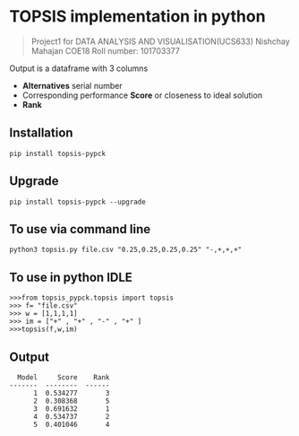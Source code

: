 # TOPSIS implementation in python 

>Project1 for DATA ANALYSIS AND VISUALISATION(UCS633) 
>Nishchay Mahajan COE18
>Roll number: 101703377

Output is a dataframe with 3 columns
 - **Alternatives** serial number
 - Corresponding performance **Score** or closeness to ideal solution
 - **Rank**

## Installation
`pip install topsis-pypck`

## Upgrade
`pip install topsis-pypck --upgrade`

## To use via command line
`python3 topsis.py file.csv "0.25,0.25,0.25,0.25" "-,+,+,+"`


## To use in python IDLE
```
>>>from topsis_pypck.topsis import topsis
>>> f= "file.csv"
>>> w = [1,1,1,1]
>>> im = ["+" , "+" , "-" , "+" ]
>>>topsis(f,w,im)
```

## Output

```
  Model     Score    Rank
-------  --------  ------
      1  0.534277       3
      2  0.308368       5
      3  0.691632       1
      4  0.534737       2
      5  0.401046       4

```



